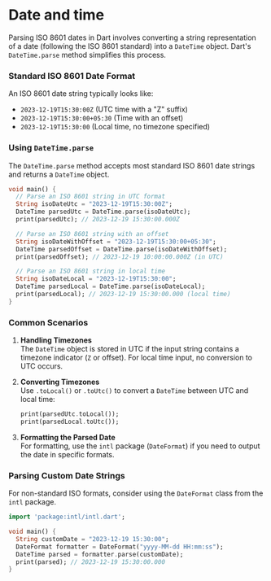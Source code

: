 # Date and time

Parsing ISO 8601 dates in Dart involves converting a string representation of a date (following the ISO 8601 standard) into a `DateTime` object. Dart's `DateTime.parse` method simplifies this process.

### Standard ISO 8601 Date Format

An ISO 8601 date string typically looks like:

- `2023-12-19T15:30:00Z` (UTC time with a "Z" suffix)
- `2023-12-19T15:30:00+05:30` (Time with an offset)
- `2023-12-19T15:30:00` (Local time, no timezone specified)

### Using `DateTime.parse`

The `DateTime.parse` method accepts most standard ISO 8601 date strings and returns a `DateTime` object.

```dart
void main() {
  // Parse an ISO 8601 string in UTC format
  String isoDateUtc = "2023-12-19T15:30:00Z";
  DateTime parsedUtc = DateTime.parse(isoDateUtc);
  print(parsedUtc); // 2023-12-19 15:30:00.000Z

  // Parse an ISO 8601 string with an offset
  String isoDateWithOffset = "2023-12-19T15:30:00+05:30";
  DateTime parsedOffset = DateTime.parse(isoDateWithOffset);
  print(parsedOffset); // 2023-12-19 10:00:00.000Z (in UTC)

  // Parse an ISO 8601 string in local time
  String isoDateLocal = "2023-12-19T15:30:00";
  DateTime parsedLocal = DateTime.parse(isoDateLocal);
  print(parsedLocal); // 2023-12-19 15:30:00.000 (local time)
}
```

### Common Scenarios

1. **Handling Timezones**  
   The `DateTime` object is stored in UTC if the input string contains a timezone indicator (`Z` or offset). For local time input, no conversion to UTC occurs.

2. **Converting Timezones**  
   Use `.toLocal()` or `.toUtc()` to convert a `DateTime` between UTC and local time:

   ```dart
   print(parsedUtc.toLocal());
   print(parsedLocal.toUtc());
   ```

3. **Formatting the Parsed Date**  
   For formatting, use the `intl` package (`DateFormat`) if you need to output the date in specific formats.

### Parsing Custom Date Strings

For non-standard ISO formats, consider using the `DateFormat` class from the `intl` package.

```dart
import 'package:intl/intl.dart';

void main() {
  String customDate = "2023-12-19 15:30:00";
  DateFormat formatter = DateFormat("yyyy-MM-dd HH:mm:ss");
  DateTime parsed = formatter.parse(customDate);
  print(parsed); // 2023-12-19 15:30:00.000
}
```
